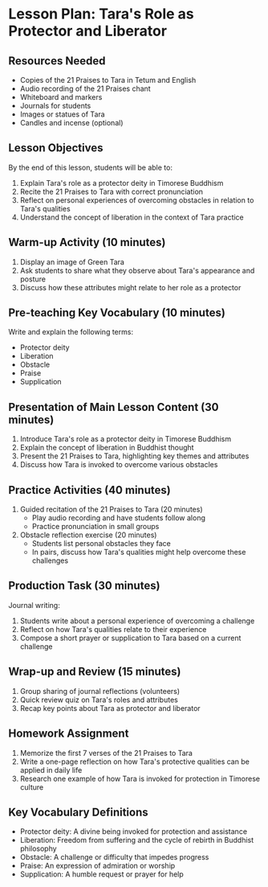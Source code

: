 # Lesson Plan: Tara's Role as Protector and Liberator

## Resources Needed
- Copies of the 21 Praises to Tara in Tetum and English
- Audio recording of the 21 Praises chant
- Whiteboard and markers
- Journals for students
- Images or statues of Tara
- Candles and incense (optional)

## Lesson Objectives
By the end of this lesson, students will be able to:
1. Explain Tara's role as a protector deity in Timorese Buddhism
2. Recite the 21 Praises to Tara with correct pronunciation
3. Reflect on personal experiences of overcoming obstacles in relation to Tara's qualities
4. Understand the concept of liberation in the context of Tara practice

## Warm-up Activity (10 minutes)
1. Display an image of Green Tara
2. Ask students to share what they observe about Tara's appearance and posture
3. Discuss how these attributes might relate to her role as a protector

## Pre-teaching Key Vocabulary (10 minutes)
Write and explain the following terms:
- Protector deity
- Liberation
- Obstacle
- Praise
- Supplication

## Presentation of Main Lesson Content (30 minutes)
1. Introduce Tara's role as a protector deity in Timorese Buddhism
2. Explain the concept of liberation in Buddhist thought
3. Present the 21 Praises to Tara, highlighting key themes and attributes
4. Discuss how Tara is invoked to overcome various obstacles

## Practice Activities (40 minutes)
1. Guided recitation of the 21 Praises to Tara (20 minutes)
   - Play audio recording and have students follow along
   - Practice pronunciation in small groups
2. Obstacle reflection exercise (20 minutes)
   - Students list personal obstacles they face
   - In pairs, discuss how Tara's qualities might help overcome these challenges

## Production Task (30 minutes)
Journal writing:
1. Students write about a personal experience of overcoming a challenge
2. Reflect on how Tara's qualities relate to their experience
3. Compose a short prayer or supplication to Tara based on a current challenge

## Wrap-up and Review (15 minutes)
1. Group sharing of journal reflections (volunteers)
2. Quick review quiz on Tara's roles and attributes
3. Recap key points about Tara as protector and liberator

## Homework Assignment
1. Memorize the first 7 verses of the 21 Praises to Tara
2. Write a one-page reflection on how Tara's protective qualities can be applied in daily life
3. Research one example of how Tara is invoked for protection in Timorese culture

## Key Vocabulary Definitions
- Protector deity: A divine being invoked for protection and assistance
- Liberation: Freedom from suffering and the cycle of rebirth in Buddhist philosophy
- Obstacle: A challenge or difficulty that impedes progress
- Praise: An expression of admiration or worship
- Supplication: A humble request or prayer for help
